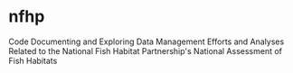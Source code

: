 # nfhp
Code Documenting and Exploring Data Management Efforts and Analyses Related to the National Fish Habitat Partnership's National Assessment of Fish Habitats
